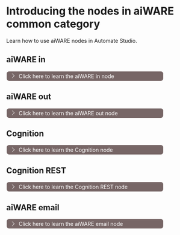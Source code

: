 # Introducing the nodes in aiWARE common category

Learn how to use aiWARE nodes in Automate Studio.

## aiWARE in 

<div class="collapse-accordion"><ul><li>
                <input type="checkbox" id="list-item-1">
                <label for="list-item-1"><span class="expandText">Click here to learn the aiWARE in node</span><span class="collapseText">Click here to close this section.</span></label>
                <ul>
                    <li>


### Overview

Accepts input messages from the aiWARE Edge processing framework and injects them into the downstream flow.
### Properties

**Name ( _string_ ):** The node name on the canvas

**Output format ( _dropdown_ ):** Available options are *bytes* and *simple*. If the *bytes* option is selected, the output will be a buffer. Otherwise, if the *simple* option is selected, the output will be the same format as the input (string or JSON).

**Test Options:**

&#9642; Inject Mock Data ( _string_ | _json_ ): 
&#9642;
### Inputs

### Outputs

### Details

### Examples


</li>                  
</ul>
</li>          
</ul>
</div>

## aiWARE out

<div class="collapse-accordion"><ul><li>
                <input type="checkbox" id="list-item-2">
                <label for="list-item-2"><span class="expandText">Click here to learn the aiWARE out node</span><span class="collapseText">Click here to close this section.</span></label>
                <ul>
                    <li>


</li>                  
</ul>
</li>          
</ul>
</div>

## Cognition

<div class="collapse-accordion"><ul><li>
                <input type="checkbox" id="list-item-3">
                <label for="list-item-3"><span class="expandText">Click here to learn the Cognition node</span><span class="collapseText">Click here to close this section.</span></label>
                <ul>
                    <li>


</li>                  
</ul>
</li>          
</ul>
</div>

## Cognition REST

<div class="collapse-accordion"><ul><li>
                <input type="checkbox" id="list-item-4">
                <label for="list-item-4"><span class="expandText">Click here to learn the Cognition REST node</span><span class="collapseText">Click here to close this section.</span></label>
                <ul>
                    <li>


</li>                  
</ul>
</li>          
</ul>
</div>

## aiWARE email

<div class="collapse-accordion"><ul><li>
                <input type="checkbox" id="list-item-5">
                <label for="list-item-5"><span class="expandText">Click here to learn the aiWARE email node</span><span class="collapseText">Click here to close this section.</span></label>
                <ul>
                    <li>


</li>                  
</ul>
</li>          
</ul>
</div>

<style>
label {
        color: #fff;
    }
    
    .markdown-section code {
        border-radius: 2px;
        color: #322;
        font-size: .8rem;
        margin: 0 2px;
        padding: 3px 5px;
        white-space: pre-wrap;
    }
    
    .collapse-accordion { width:83%; }

    .collapse-accordion ul {
        list-style: none;
        margin: 0;
        padding: 0;
    }

    .collapse-accordion label {
        display: block;
        cursor: pointer;
        padding: 4px 32px;
        border: 1px solid #fff;
        border-radius: 7px;
        border-bottom: none;
        background-color: #766;
        position: relative;
    }

    .collapse-accordion label:hover {
        background: #999;
    }

    .collapse-accordion label:after {
        content: "";
        position: absolute;
        width: 8px;
        height: 8px;
        text-indent: -9999px;
        border-top: 1px solid #f2f2f2;
        border-left: 1px solid #f2f2f2;
        -webkit-transition: all .3s ease-in-out;
        transition: all .3s ease-in-out;
        text-decoration: none;
        color: transparent;
        -webkit-user-select: none;
        -moz-user-select: none;
        -ms-user-select: none;
        user-select: none;
        transform: rotate(135deg);
        left: 10px;
        top: 50%;
        margin-top: -5px;
    }

    .collapse-accordion input[type="checkbox"]:checked+label:after {
        transform: rotate(-135deg);
        top: 20px;
    }

    .collapse-accordion input[type="radio"]:checked+label:after {
        transform: rotate(-135deg);
        top: 20px;
    }

    .collapse-accordion label.last {
        border-bottom: 1px solid #fff;
    }

    .collapse-accordion ul ul li {
        padding: 10px;
        
    }


    .collapse-accordion input[type="checkBox"] {
        position: absolute;
        left: -9999px;
    }
    
    .collapse-accordion input[type="radio"] {
        position: absolute;
        left: -9999px;
    }

    .collapse-accordion input[type="checkBox"]~ul {
        height: 0;
        transform: scaleY(0);
      transition: transform .2s ease-out;
    }
    
    .collapse-accordion input[type="radio"]~ul {
        height: 0;
        transform: scaleY(0);
        transition: transform .5s ease-out;
    }

    .collapse-accordion input[type="checkBox"]:checked~ul {
        height: 100%;
        transform-origin: top;
        transition: transform .5s ease-out;
        transform: scaleY(1);
    }

   .collapse-accordion input[type="radio"]:checked~ul {
        height: 100%;
        transform-origin: top;
        transition: transform .2s ease-out;
        transform: scaleY(1);
    }

    .collapse-accordion input[type="checkBox"]:checked+label {
        background:#bda0a0;
        border-bottom: 1px solid #fff;
    }

    .collapse-accordion input[type="radio"]:checked+label {
        background: red;
        border-bottom: 1px solid #fff;
    }

    .collapse-accordion input[type="checkbox"]:checked+label .collapseText {
        display: block;
    }

   .collapse-accordion input[type="radio"]:checked+label .collapseText {
        display: block;
    }

    .collapse-accordion input[type="checkbox"]:checked+label .expandText {
        display: none;
    }

.collapse-accordion input[type="radio"]:checked+label .expandText {
        display: none;
    }

    .collapseText {
        display: none;
    }

.info {
  margin-top: 50px;
color: #000;
  font-size: 24px;
}
.info span {
  color: red;
}
</style>